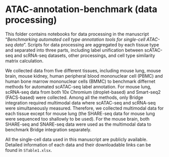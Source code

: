 # ATAC-annotation-benchmark (data processing)

This folder contains notebooks for data processing in the manuscript “*Benchmarking automated cell type annotation tools for single-cell ATAC-seq data*”. Scripts for data processing are aggregated by each tissue type and separated into three parts, including label unification between scATAC-seq and scRNA-seq datasets, other processings, and cell type similarity matrix calculation.

We collected data from five different tissues, including mouse lung, mouse brain, mouse kidney, human peripheral blood mononuclear cell (PBMC) and human bone marrow mononuclear cells (BMMC) to benchmark differnet methods for automated scATAC-seq label annotation. For mouse lung, scRNA-seq data from both 10x Chromium (droplet-based) and Smart-seq2 (FACS-based) were collected. Among all the methods, only Bridge integration required multimodal data where scATAC-seq and scRNA-seq were simultaneously measured. Therefore, we collected multimodal data for each tissue except for mouse lung (the SHARE-seq data for mouse lung were sequenced too shallowly to be used). For the mouse brain, both SHARE-seq and SNARE-seq data were used as the multimodal data to benchmark Bridge integration separately.

All the single-cell data used in this manuscript are publicly available. Detailed information of each data and their downloadable links can be found in `STable1.xlsx`.